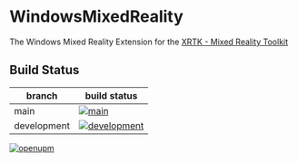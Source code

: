 # WindowsMixedReality

The Windows Mixed Reality Extension for the [XRTK - Mixed Reality Toolkit](https://github.com/XRTK/XRTK-Core)

## Build Status

| branch | build status |
| --- | --- |
| main | [![main](https://github.com/XRTK/com.xrtk.wmr/actions/workflows/build.yml/badge.svg?label=main&branch=main)](https://github.com/XRTK/com.xrtk.wmr/actions/workflows/build.yml) |
| development | [![development](https://github.com/XRTK/com.xrtk.wmr/actions/workflows/build.yml/badge.svg?label=development&branch=development)](https://github.com/XRTK/com.xrtk.wmr/actions/workflows/build.yml) |

[![openupm](https://img.shields.io/npm/v/com.xrtk.wmr?label=openupm&registry_uri=https://package.openupm.com)](https://openupm.com/packages/com.xrtk.wmr/)
